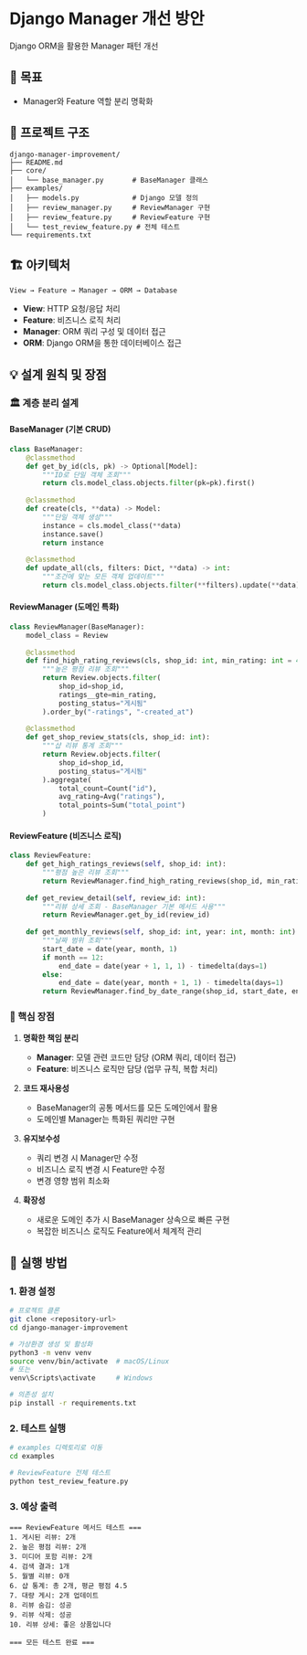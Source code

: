 # Django Manager 개선 방안

Django ORM을 활용한 Manager 패턴 개선

## 🎯 목표

- Manager와 Feature 역할 분리 명확화

## 📁 프로젝트 구조

```
django-manager-improvement/
├── README.md
├── core/
│   └── base_manager.py       # BaseManager 클래스
├── examples/
│   ├── models.py             # Django 모델 정의
│   ├── review_manager.py     # ReviewManager 구현
│   ├── review_feature.py     # ReviewFeature 구현
│   └── test_review_feature.py # 전체 테스트
└── requirements.txt
```

## 🏗️ 아키텍처

```
View → Feature → Manager → ORM → Database
```

- **View**: HTTP 요청/응답 처리
- **Feature**: 비즈니스 로직 처리
- **Manager**: ORM 쿼리 구성 및 데이터 접근
- **ORM**: Django ORM을 통한 데이터베이스 접근

## 💡 설계 원칙 및 장점

### 🏛️ 계층 분리 설계

#### BaseManager (기본 CRUD)
```python
class BaseManager:
    @classmethod
    def get_by_id(cls, pk) -> Optional[Model]:
        """ID로 단일 객체 조회"""
        return cls.model_class.objects.filter(pk=pk).first()
    
    @classmethod
    def create(cls, **data) -> Model:
        """단일 객체 생성"""
        instance = cls.model_class(**data)
        instance.save()
        return instance
    
    @classmethod
    def update_all(cls, filters: Dict, **data) -> int:
        """조건에 맞는 모든 객체 업데이트"""
        return cls.model_class.objects.filter(**filters).update(**data)
```

#### ReviewManager (도메인 특화)
```python
class ReviewManager(BaseManager):
    model_class = Review
    
    @classmethod
    def find_high_rating_reviews(cls, shop_id: int, min_rating: int = 4):
        """높은 평점 리뷰 조회"""
        return Review.objects.filter(
            shop_id=shop_id, 
            ratings__gte=min_rating,
            posting_status="게시됨"
        ).order_by("-ratings", "-created_at")
    
    @classmethod
    def get_shop_review_stats(cls, shop_id: int):
        """샵 리뷰 통계 조회"""
        return Review.objects.filter(
            shop_id=shop_id, 
            posting_status="게시됨"
        ).aggregate(
            total_count=Count("id"),
            avg_rating=Avg("ratings"),
            total_points=Sum("total_point")
        )
```

#### ReviewFeature (비즈니스 로직)
```python
class ReviewFeature:
    def get_high_ratings_reviews(self, shop_id: int):
        """평점 높은 리뷰 조회"""
        return ReviewManager.find_high_rating_reviews(shop_id, min_rating=4)
    
    def get_review_detail(self, review_id: int):
        """리뷰 상세 조회 - BaseManager 기본 메서드 사용"""
        return ReviewManager.get_by_id(review_id)
    
    def get_monthly_reviews(self, shop_id: int, year: int, month: int):
        """날짜 범위 조회"""
        start_date = date(year, month, 1)
        if month == 12:
            end_date = date(year + 1, 1, 1) - timedelta(days=1)
        else:
            end_date = date(year, month + 1, 1) - timedelta(days=1)
        return ReviewManager.find_by_date_range(shop_id, start_date, end_date)
```

### 🎯 핵심 장점

1. **명확한 책임 분리**
   - **Manager**: 모델 관련 코드만 담당 (ORM 쿼리, 데이터 접근)
   - **Feature**: 비즈니스 로직만 담당 (업무 규칙, 복합 처리)

2. **코드 재사용성**
   - BaseManager의 공통 메서드를 모든 도메인에서 활용
   - 도메인별 Manager는 특화된 쿼리만 구현

3. **유지보수성**
   - 쿼리 변경 시 Manager만 수정
   - 비즈니스 로직 변경 시 Feature만 수정
   - 변경 영향 범위 최소화

4. **확장성**
   - 새로운 도메인 추가 시 BaseManager 상속으로 빠른 구현
   - 복잡한 비즈니스 로직도 Feature에서 체계적 관리

## 🚀 실행 방법

### 1. 환경 설정

```bash
# 프로젝트 클론
git clone <repository-url>
cd django-manager-improvement

# 가상환경 생성 및 활성화
python3 -m venv venv
source venv/bin/activate  # macOS/Linux
# 또는
venv\Scripts\activate     # Windows

# 의존성 설치
pip install -r requirements.txt
```

### 2. 테스트 실행

```bash
# examples 디렉토리로 이동
cd examples

# ReviewFeature 전체 테스트
python test_review_feature.py
```

### 3. 예상 출력

```
=== ReviewFeature 메서드 테스트 ===
1. 게시된 리뷰: 2개
2. 높은 평점 리뷰: 2개
3. 미디어 포함 리뷰: 2개
4. 검색 결과: 1개
5. 월별 리뷰: 0개
6. 샵 통계: 총 2개, 평균 평점 4.5
7. 대량 게시: 2개 업데이트
8. 리뷰 숨김: 성공
9. 리뷰 삭제: 성공
10. 리뷰 상세: 좋은 상품입니다

=== 모든 테스트 완료 ===
```